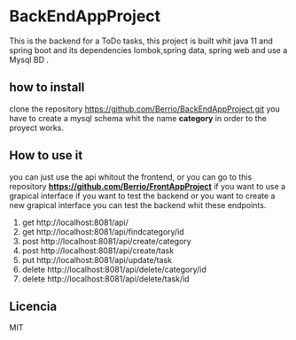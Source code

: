 # BackEndAppProject

This is the backend for a ToDo tasks, this project is built whit java 11 and spring boot and its dependencies lombok,spring data, spring web and use a Mysql BD .

## how to install

clone the repository
https://github.com/Berrio/BackEndAppProject.git
you have to create a mysql schema whit the name **category** in order to the proyect works.

## How to use it

you can just use the api whitout the frontend, or you can go to this repository **https://github.com/Berrio/FrontAppProject** if you want to use a grapical interface
if you want to test the backend or you want to create a new grapical interface you can test the backend whit these endpoints.

1. get http://localhost:8081/api/
2. get http://localhost:8081/api/findcategory/id
3. post http://localhost:8081/api/create/category
4. post http://localhost:8081/api/create/task
5. put http://localhost:8081/api/update/task
6. delete http://localhost:8081/api/delete/category/id
7. delete http://localhost:8081/api/delete/task/id


## Licencia
MIT
